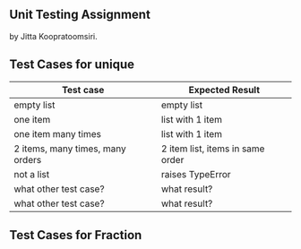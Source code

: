 ## Unit Testing Assignment

by Jitta Koopratoomsiri.


## Test Cases for unique

| Test case              |  Expected Result    |
|------------------------|---------------------|
| empty list             |  empty list         |
| one item               |  list with 1 item   |
| one item many times    |  list with 1 item   |
| 2 items, many times, many orders | 2 item list, items in same order  |
| not a list             |  raises TypeError   |
| what other test case?  |  what result?       |
| what other test case?  |  what result?       |


## Test Cases for Fraction
